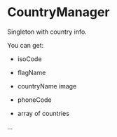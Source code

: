 # CountryManager
Singleton with country info.

You can get:

- isoCode

- flagName

- countryName image

- phoneCode

- array of countries

...